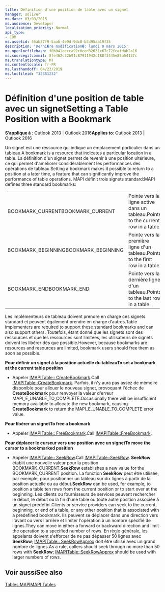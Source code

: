 ```yaml
---
title: Définition d'une position de table avec un signet
manager: soliver
ms.date: 03/09/2015
ms.audience: Developer
localization_priority: Normal
api_type:
- COM
ms.assetid: 56ab37f9-5aa6-4e9d-9dc8-b3d95aa19f35
description: 'Derni�re modification�: lundi 9 mars 2015'
ms.openlocfilehash: f0b041cecca92c0ced32631c67c72fcafdab2a16
ms.sourcegitcommit: 8fe462c32b91c87911942c188f3445e85a54137c
ms.translationtype: MT
ms.contentlocale: fr-FR
ms.lasthandoff: 04/23/2019
ms.locfileid: "32351232"
---
```

# <a name="setting-a-table-position-with-a-bookmark"></a><span data-ttu-id="99e32-103">Définition d'une position de table avec un signet</span><span class="sxs-lookup"><span data-stu-id="99e32-103">Setting a Table Position with a Bookmark</span></span>

  
  
<span data-ttu-id="99e32-104">**S’applique à** : Outlook 2013 | Outlook 2016</span><span class="sxs-lookup"><span data-stu-id="99e32-104">**Applies to**: Outlook 2013 | Outlook 2016</span></span> 
  
<span data-ttu-id="99e32-105">Un signet est une ressource qui indique un emplacement particulier dans un tableau.</span><span class="sxs-lookup"><span data-stu-id="99e32-105">A bookmark is a resource that indicates a particular location in a table.</span></span> <span data-ttu-id="99e32-106">La définition d'un signet permet de revenir à une position ultérieure, ce qui permet d'améliorer considérablement les performances des opérations de tableau.</span><span class="sxs-lookup"><span data-stu-id="99e32-106">Setting a bookmark makes it possible to return to a position at a later time, a feature that can significantly improve the performance of table operations.</span></span> <span data-ttu-id="99e32-107">MAPI définit trois signets standard:</span><span class="sxs-lookup"><span data-stu-id="99e32-107">MAPI defines three standard bookmarks:</span></span> 
  
|||
|:-----|:-----|
|<span data-ttu-id="99e32-108">BOOKMARK_CURRENT</span><span class="sxs-lookup"><span data-stu-id="99e32-108">BOOKMARK_CURRENT</span></span>  <br/> |<span data-ttu-id="99e32-109">Pointe vers la ligne active dans un tableau.</span><span class="sxs-lookup"><span data-stu-id="99e32-109">Points to the current row in a table.</span></span>  <br/> |
|<span data-ttu-id="99e32-110">BOOKMARK_BEGINNING</span><span class="sxs-lookup"><span data-stu-id="99e32-110">BOOKMARK_BEGINNING</span></span>  <br/> |<span data-ttu-id="99e32-111">Pointe vers la première ligne d'un tableau.</span><span class="sxs-lookup"><span data-stu-id="99e32-111">Points to the first row in a table.</span></span>  <br/> |
|<span data-ttu-id="99e32-112">BOOKMARK_END</span><span class="sxs-lookup"><span data-stu-id="99e32-112">BOOKMARK_END</span></span>  <br/> |<span data-ttu-id="99e32-113">Pointe vers la dernière ligne d'un tableau.</span><span class="sxs-lookup"><span data-stu-id="99e32-113">Points to the last row in a table.</span></span>  <br/> |
   
<span data-ttu-id="99e32-114">Les implémenteurs de tableau doivent prendre en charge ces signets standard et peuvent également prendre en charge d'autres.</span><span class="sxs-lookup"><span data-stu-id="99e32-114">Table implementers are required to support these standard bookmarks and can also support others.</span></span> <span data-ttu-id="99e32-115">Toutefois, étant donné que les signets sont des ressources et que les ressources sont limitées, les utilisateurs de signets doivent les libérer dès que possible.</span><span class="sxs-lookup"><span data-stu-id="99e32-115">However, because bookmarks are resources and resources are limited, bookmark users should free them as soon as possible.</span></span> 
  
 <span data-ttu-id="99e32-116">**Pour définir un signet à la position actuelle du tableau**</span><span class="sxs-lookup"><span data-stu-id="99e32-116">**To set a bookmark at the current table position**</span></span>
  
- <span data-ttu-id="99e32-117">Appeler [IMAPITable:: CreateBookmark](imapitable-createbookmark.md).</span><span class="sxs-lookup"><span data-stu-id="99e32-117">Call [IMAPITable::CreateBookmark](imapitable-createbookmark.md).</span></span> <span data-ttu-id="99e32-118">Parfois, il n'y aura pas assez de mémoire disponible pour allouer le nouveau signet, provoquant l'échec de **CreateBookmark** pour renvoyer la valeur d'erreur MAPI_E_UNABLE_TO_COMPLETE.</span><span class="sxs-lookup"><span data-stu-id="99e32-118">Occasionally there will be insufficient memory available to allocate the new bookmark, causing **CreateBookmark** to return the MAPI_E_UNABLE_TO_COMPLETE error value.</span></span> 
    
 <span data-ttu-id="99e32-119">**Pour libérer un signet**</span><span class="sxs-lookup"><span data-stu-id="99e32-119">**To free a bookmark**</span></span>
  
- <span data-ttu-id="99e32-120">Appeler [IMAPITable:: FreeBookmark](imapitable-freebookmark.md).</span><span class="sxs-lookup"><span data-stu-id="99e32-120">Call [IMAPITable::FreeBookmark](imapitable-freebookmark.md).</span></span>
    
 <span data-ttu-id="99e32-121">**Pour déplacer le curseur vers une position avec un signet**</span><span class="sxs-lookup"><span data-stu-id="99e32-121">**To move the cursor to a bookmarked position**</span></span>
  
- <span data-ttu-id="99e32-122">Appeler [IMAPITable:: SeekRow](imapitable-seekrow.md).</span><span class="sxs-lookup"><span data-stu-id="99e32-122">Call [IMAPITable::SeekRow](imapitable-seekrow.md).</span></span> <span data-ttu-id="99e32-123">**SeekRow** établit une nouvelle valeur pour la position BOOKMARK_CURRENT.</span><span class="sxs-lookup"><span data-stu-id="99e32-123">**SeekRow** establishes a new value for the BOOKMARK_CURRENT position.</span></span> <span data-ttu-id="99e32-124">La fonction **SeekRow** peut être utilisée, par exemple, pour positionner un tableau sur dix lignes à partir de la position actuelle ou au début.</span><span class="sxs-lookup"><span data-stu-id="99e32-124">**SeekRow** can be used, for example, to position a table ten rows from the current position or to start over at the beginning.</span></span> <span data-ttu-id="99e32-125">Les clients ou fournisseurs de services peuvent rechercher le début, le début ou la fin d'une table ou toute autre position associée à un signet prédéfini.</span><span class="sxs-lookup"><span data-stu-id="99e32-125">Clients or service providers can seek to the current, beginning, or end of a table, or any other position that is associated with a predefined bookmark.</span></span> <span data-ttu-id="99e32-126">Ils peuvent se déplacer dans une direction vers l'avant ou vers l'arrière et limiter l'opération à un nombre spécifié de lignes.</span><span class="sxs-lookup"><span data-stu-id="99e32-126">They can move in either a forward or backward direction and limit the operation to a specified number of rows.</span></span> <span data-ttu-id="99e32-127">En règle générale, les appelants doivent s'efforcer de ne pas dépasser 50 lignes avec **SeekRow**; [IMAPITable:: SeekRowApprox](imapitable-seekrowapprox.md) doit être utilisé avec un grand nombre de lignes.</span><span class="sxs-lookup"><span data-stu-id="99e32-127">As a rule, callers should seek through no more than 50 rows with **SeekRow**; [IMAPITable::SeekRowApprox](imapitable-seekrowapprox.md) should be used with larger numbers of rows.</span></span> 
    
## <a name="see-also"></a><span data-ttu-id="99e32-128">Voir aussi</span><span class="sxs-lookup"><span data-stu-id="99e32-128">See also</span></span>



[<span data-ttu-id="99e32-129">Tables MAPI</span><span class="sxs-lookup"><span data-stu-id="99e32-129">MAPI Tables</span></span>](mapi-tables.md)

